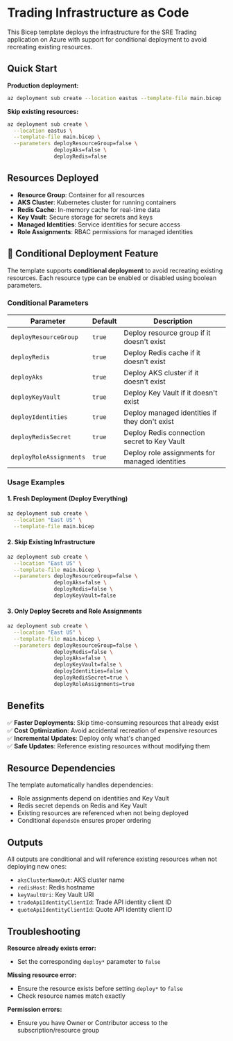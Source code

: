 # Trading Infrastructure as Code

This Bicep template deploys the infrastructure for the SRE Trading application on Azure with support for conditional deployment to avoid recreating existing resources.

## Quick Start

**Production deployment:**
```bash
az deployment sub create --location eastus --template-file main.bicep
```

**Skip existing resources:**
```bash
az deployment sub create \
  --location eastus \
  --template-file main.bicep \
  --parameters deployResourceGroup=false \
               deployAks=false \
               deployRedis=false
```

## Resources Deployed

- **Resource Group**: Container for all resources
- **AKS Cluster**: Kubernetes cluster for running containers  
- **Redis Cache**: In-memory cache for real-time data
- **Key Vault**: Secure storage for secrets and keys
- **Managed Identities**: Service identities for secure access
- **Role Assignments**: RBAC permissions for managed identities

## 🚀 Conditional Deployment Feature

The template supports **conditional deployment** to avoid recreating existing resources. Each resource type can be enabled or disabled using boolean parameters.

### Conditional Parameters

| Parameter | Default | Description |
|-----------|---------|-------------|
| `deployResourceGroup` | `true` | Deploy resource group if it doesn't exist |
| `deployRedis` | `true` | Deploy Redis cache if it doesn't exist |
| `deployAks` | `true` | Deploy AKS cluster if it doesn't exist |
| `deployKeyVault` | `true` | Deploy Key Vault if it doesn't exist |
| `deployIdentities` | `true` | Deploy managed identities if they don't exist |
| `deployRedisSecret` | `true` | Deploy Redis connection secret to Key Vault |
| `deployRoleAssignments` | `true` | Deploy role assignments for managed identities |

### Usage Examples

#### 1. Fresh Deployment (Deploy Everything)
```bash
az deployment sub create \
  --location "East US" \
  --template-file main.bicep
```

#### 2. Skip Existing Infrastructure
```bash
az deployment sub create \
  --location "East US" \
  --template-file main.bicep \
  --parameters deployResourceGroup=false \
               deployAks=false \
               deployRedis=false \
               deployKeyVault=false
```

#### 3. Only Deploy Secrets and Role Assignments
```bash
az deployment sub create \
  --location "East US" \
  --template-file main.bicep \
  --parameters deployResourceGroup=false \
               deployRedis=false \
               deployAks=false \
               deployKeyVault=false \
               deployIdentities=false \
               deployRedisSecret=true \
               deployRoleAssignments=true
```

## Benefits

✅ **Faster Deployments**: Skip time-consuming resources that already exist  
✅ **Cost Optimization**: Avoid accidental recreation of expensive resources  
✅ **Incremental Updates**: Deploy only what's changed  
✅ **Safe Updates**: Reference existing resources without modifying them  

## Resource Dependencies

The template automatically handles dependencies:
- Role assignments depend on identities and Key Vault
- Redis secret depends on Redis and Key Vault  
- Existing resources are referenced when not being deployed
- Conditional `dependsOn` ensures proper ordering

## Outputs

All outputs are conditional and will reference existing resources when not deploying new ones:

- `aksClusterNameOut`: AKS cluster name
- `redisHost`: Redis hostname  
- `keyVaultUri`: Key Vault URI
- `tradeApiIdentityClientId`: Trade API identity client ID
- `quoteApiIdentityClientId`: Quote API identity client ID

## Troubleshooting

**Resource already exists error:**
- Set the corresponding `deploy*` parameter to `false`

**Missing resource error:**
- Ensure the resource exists before setting `deploy*` to `false`
- Check resource names match exactly

**Permission errors:**
- Ensure you have Owner or Contributor access to the subscription/resource group
